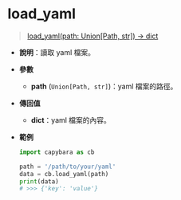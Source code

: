 # load_yaml

> [load_yaml(path: Union[Path, str]) -> dict](https://github.com/DocsaidLab/Capybara/blob/975d62fba4f76db59e715c220f7a2af5ad8d050e/capybara/utils/files_utils.py#L185)

- **說明**：讀取 yaml 檔案。

- **參數**

  - **path** (`Union[Path, str]`)：yaml 檔案的路徑。

- **傳回值**

  - **dict**：yaml 檔案的內容。

- **範例**

  ```python
  import capybara as cb

  path = '/path/to/your/yaml'
  data = cb.load_yaml(path)
  print(data)
  # >>> {'key': 'value'}
  ```
